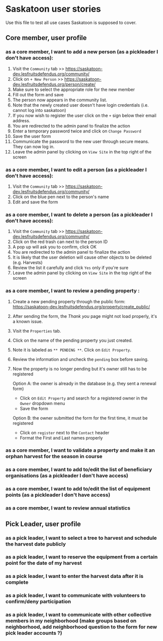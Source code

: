 # Saskatoon user stories

Use this file to test all use cases Saskatoon is supposed to cover.

## Core member, user profile

### as a core member, I want to add a new person (as a pickleader I don't have access):

1. Visit the `Community` tab >> https://saskatoon-dev.lesfruitsdefendus.org/community/
2. Click on `+ New Person` >> https://saskatoon-dev.lesfruitsdefendus.org/person/create/
3. Make sure to select the appropriate role for the new member
4. Fill out the form and save
5. The person now appears in the community list.
6. Note that the newly created user doesn't have login credentials (i.e. cannot log into saskatoon)
7. If you now wish to register the user click on the `+` sign below their email address.
8. You are redirected to the admin panel to finalize the action
9. Enter a temporary password twice and click on `Change Password`
10. Save the user form
11. Communicate the password to the new user through secure means. They can now log in.
12. Leave the admin panel by clicking on `View Site` in the top right of the screen


### as a core member, I want to edit a person (as a pickleader I don't have access):
	
1. Visit the `Community` tab >> https://saskatoon-dev.lesfruitsdefendus.org/community/
2. Click on the blue pen next to the person's name
3. Edit and save the form


### as a core member, I want to delete a person (as a pickleader I don't have access):

1. Visit the `Community` tab >> https://saskatoon-dev.lesfruitsdefendus.org/community/
2. Click on the red trash can next to the person ID
3. A pop up will ask you to confirm, click OK
4. You are redirected to the admin panel to finalize the action
5. It is likely that the user deletion will cause other objects to be deleted (e.g. Harvests)
6. Review the list it carefully and click `Yes` only if you're sure
7. Leave the admin panel by clicking on `View Site` in the top right of the screen

### as a core member, I want to review a pending property :

1. Create a new pending property through the public form:  https://saskatoon-dev.lesfruitsdefendus.org/property/create_public/
2. After sending the form, the *Thank you* page might not load properly, it's a known issue.
3. Visit the `Properties` tab.
4. Click on the name of the pending property you just created.
5. Note it is labeled as `** PENDING **`. Click on `Edit Property`.
6. Review the information and uncheck the `pending` box before saving.
7. Now the property is no longer pending but it's owner still has to be registered

    Option A: the owner is already in the database (e.g. they sent a renewal form)
    - Click on `Edit Property` and search for a registered owner in the `Owner` dropdown menu
    - Save the form

    Option B: the owner submitted the form for the first time, it must be registered
    - Click on `register` next to the `Contact` header
    - Format the First and Last names properly

### as a core member, I want to validate a property and make it an orphan harvest for the season in course

### as a core member, I want to add to/edit the list of beneficiary organisations (as a pickleader I don't have access)

### as a core member, I want to add to/edit the list of equipment points (as a pickleader I don't have access)

### as a core member, I want to review annual statistics

## Pick Leader, user profile

### as a pick leader, I want to select a tree to harvest and schedule the harvest date publicly

### as a pick leader, I want to reserve the equipment from a certain point for the date of my harvest

### as a pick leader, I want to enter the harvest data after it is complete

### as a pick leader, I want to communicate with volunteers to confirm/deny participation

### as a pick leader, I want to communicate with other collective members in my neighborhood (make groups based on neighborhood, add neighborhood question to the form for new pick leader accounts ?) 
